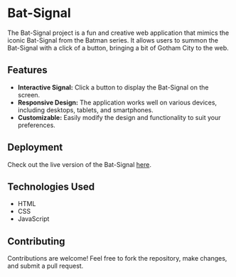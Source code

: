 # Bat-Signal

The Bat-Signal project is a fun and creative web application that mimics the iconic Bat-Signal from the Batman series. It allows users to summon the Bat-Signal with a click of a button, bringing a bit of Gotham City to the web.

## Features

- **Interactive Signal:** Click a button to display the Bat-Signal on the screen.
- **Responsive Design:** The application works well on various devices, including desktops, tablets, and smartphones.
- **Customizable:** Easily modify the design and functionality to suit your preferences.



## Deployment

Check out the live version of the Bat-Signal [here](https://batsignal-vercel.vercel.app/).

## Technologies Used

- HTML
- CSS
- JavaScript

## Contributing

Contributions are welcome! Feel free to fork the repository, make changes, and submit a pull request.
